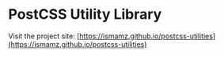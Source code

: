 # PostCSS Utility Library

Visit the project site: [https://ismamz.github.io/postcss-utilities](https://ismamz.github.io/postcss-utilities)
